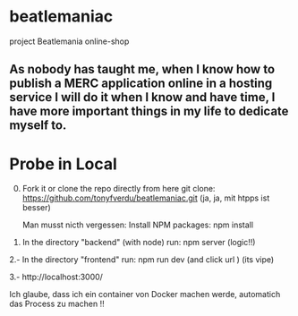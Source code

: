# beatlemaniac
project Beatlemania online-shop

## As nobody has taught me, when I know how to publish a MERC application online in a hosting service I will do it when I know and have time, I have more important things in my life to dedicate myself to.

# Probe in Local

0. Fork it or clone the repo directly from here
   git clone: https://github.com/tonyfverdu/beatlemaniac.git  (ja, ja, mit htpps ist besser)

   Man musst nicth vergessen:  Install NPM packages:  npm install

1. In the directory "backend" (with node) run: npm server  (logic!!)

2.- In the directory "frontend" run: npm run dev (and click url ) (its vipe)

3.-  http://localhost:3000/


Ich glaube, dass ich ein container von Docker machen werde, automatich das Process zu machen !!
